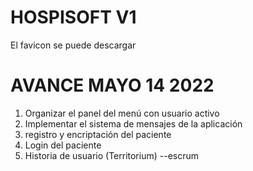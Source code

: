 # HOSPISOFT V1
El favicon se puede descargar 

# AVANCE MAYO 14 2022
1. Organizar el panel del menú con usuario activo
2. Implementar el sistema de mensajes de la aplicación
3. registro y encriptación del paciente
4. Login del paciente
5. Historia de usuario (Territorium) --escrum